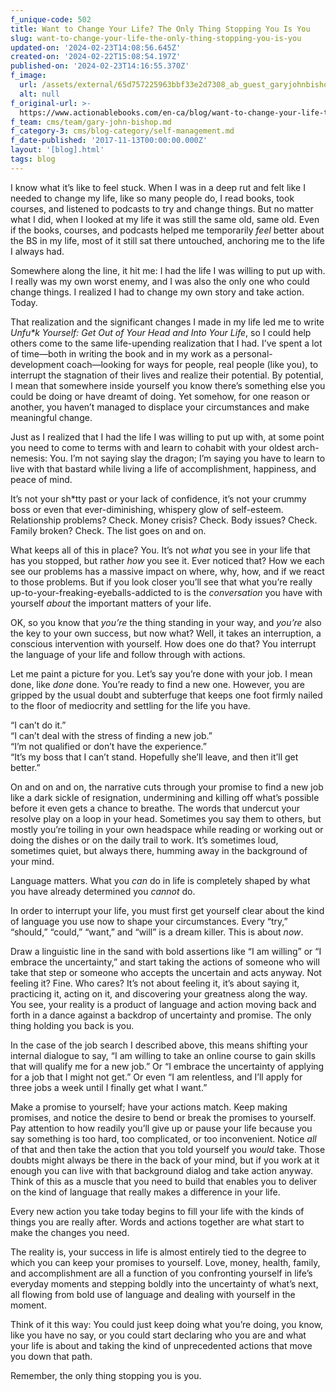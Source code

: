 ```yaml
---
f_unique-code: 502
title: Want to Change Your Life? The Only Thing Stopping You Is You
slug: want-to-change-your-life-the-only-thing-stopping-you-is-you
updated-on: '2024-02-23T14:08:56.645Z'
created-on: '2024-02-22T15:08:54.197Z'
published-on: '2024-02-23T14:16:55.370Z'
f_image:
  url: /assets/external/65d757225963bbf33e2d7308_ab_guest_garyjohnbishop.png
  alt: null
f_original-url: >-
  https://www.actionablebooks.com/en-ca/blog/want-to-change-your-life-the-only-thing-stopping-you-is-you/
f_team: cms/team/gary-john-bishop.md
f_category-3: cms/blog-category/self-management.md
f_date-published: '2017-11-13T00:00:00.000Z'
layout: '[blog].html'
tags: blog
---
```


I know what it’s like to feel stuck. When I was in a deep rut and felt like I needed to change my life, like so many people do, I read books, took courses, and listened to podcasts to try and change things. But no matter what I did, when I looked at my life it was still the same old, same old. Even if the books, courses, and podcasts helped me temporarily _feel_ better about the BS in my life, most of it still sat there untouched, anchoring me to the life I always had.

Somewhere along the line, it hit me: I had the life I was willing to put up with. I really was my own worst enemy, and I was also the only one who could change things. I realized I had to change my own story and take action. Today.

That realization and the significant changes I made in my life led me to write _Unfu\*k Yourself: Get Out of Your Head and Into Your Life_, so I could help others come to the same life-upending realization that I had. I’ve spent a lot of time—both in writing the book and in my work as a personal-development coach—looking for ways for people, real people (like you), to interrupt the stagnation of their lives and realize their potential. By potential, I mean that somewhere inside yourself you know there’s something else you could be doing or have dreamt of doing. Yet somehow, for one reason or another, you haven’t managed to displace your circumstances and make meaningful change.

Just as I realized that I had the life I was willing to put up with, at some point you need to come to terms with and learn to cohabit with your oldest arch-nemesis: You. I’m not saying slay the dragon; I’m saying you have to learn to live with that bastard while living a life of accomplishment, happiness, and peace of mind.

It’s not your sh\*tty past or your lack of confidence, it’s not your crummy boss or even that ever-diminishing, whispery glow of self-esteem. Relationship problems? Check. Money crisis? Check. Body issues? Check. Family broken? Check. The list goes on and on.

What keeps all of this in place? You. It’s not _what_ you see in your life that has you stopped, but rather _how_ you see it. Ever noticed that? How we each see our problems has a massive impact on where, why, how, and if we react to those problems. But if you look closer you’ll see that what you’re really up-to-your-freaking-eyeballs-addicted to is the _conversation_ you have with yourself _about_ the important matters of your life.

OK, so you know that _you’re_ the thing standing in your way, and _you’re_ also the key to your own success, but now what? Well, it takes an interruption, a conscious intervention with yourself. How does one do that? You interrupt the language of your life and follow through with actions.

Let me paint a picture for you. Let’s say you’re done with your job. I mean done, like _done_ done. You’re ready to find a new one. However, you are gripped by the usual doubt and subterfuge that keeps one foot firmly nailed to the floor of mediocrity and settling for the life you have.

“I can’t do it.”  
“I can’t deal with the stress of finding a new job.”  
“I’m not qualified or don’t have the experience.”  
“It’s my boss that I can’t stand. Hopefully she’ll leave, and then it’ll get better.”

On and on and on, the narrative cuts through your promise to find a new job like a dark sickle of resignation, undermining and killing off what’s possible before it even gets a chance to breathe. The words that undercut your resolve play on a loop in your head. Sometimes you say them to others, but mostly you’re toiling in your own headspace while reading or working out or doing the dishes or on the daily trail to work. It’s sometimes loud, sometimes quiet, but always there, humming away in the background of your mind.

Language matters. What you _can_ do in life is completely shaped by what you have already determined you _cannot_ do.

In order to interrupt your life, you must first get yourself clear about the kind of language you use now to shape your circumstances. Every “try,” “should,” “could,” “want,” and “will” is a dream killer. This is about _now_.

Draw a linguistic line in the sand with bold assertions like “I am willing” or “I embrace the uncertainty,” and start taking the actions of someone who will take that step or someone who accepts the uncertain and acts anyway. Not feeling it? Fine. Who cares? It’s not about feeling it, it’s about saying it, practicing it, acting on it, and discovering your greatness along the way. You see, your reality is a product of language and action moving back and forth in a dance against a backdrop of uncertainty and promise. The only thing holding you back is you.

In the case of the job search I described above, this means shifting your internal dialogue to say, “I am willing to take an online course to gain skills that will qualify me for a new job.” Or “I embrace the uncertainty of applying for a job that I might not get.” Or even “I am relentless, and I’ll apply for three jobs a week until I finally get what I want.”

Make a promise to yourself; have your actions match. Keep making promises, and notice the desire to bend or break the promises to yourself. Pay attention to how readily you’ll give up or pause your life because you say something is too hard, too complicated, or too inconvenient. Notice _all_ of that and then take the action that you told yourself you _would_ take. Those doubts might always be there in the back of your mind, but if you work at it enough you can live with that background dialog and take action anyway. Think of this as a muscle that you need to build that enables you to deliver on the kind of language that really makes a difference in your life.

Every new action you take today begins to fill your life with the kinds of things you are really after. Words and actions together are what start to make the changes you need.

The reality is, your success in life is almost entirely tied to the degree to which you can keep your promises to yourself. Love, money, health, family, and accomplishment are all a function of you confronting yourself in life’s everyday moments and stepping boldly into the uncertainty of what’s next, all flowing from bold use of language and dealing with yourself in the moment.

Think of it this way: You could just keep doing what you’re doing, you know, like you have no say, or you could start declaring who you are and what your life is about and taking the kind of unprecedented actions that move you down that path.

Remember, the only thing stopping you is you.
